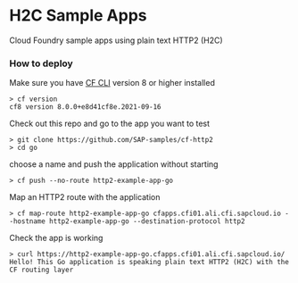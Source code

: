 # H2C Sample Apps

Cloud Foundry sample apps using plain text HTTP2 (H2C)

### How to deploy

Make sure you have [CF CLI](https://docs.cloudfoundry.org/cf-cli/install-go-cli.html) version 8 or higher installed

```shell
> cf version
cf8 version 8.0.0+e8d41cf8e.2021-09-16
```

Check out this repo and go to the app you want to test

```shell
> git clone https://github.com/SAP-samples/cf-http2
> cd go
```

choose a name and push the application without starting

```shell
> cf push --no-route http2-example-app-go
```

Map an HTTP2 route with the application

```shell
> cf map-route http2-example-app-go cfapps.cfi01.ali.cfi.sapcloud.io --hostname http2-example-app-go --destination-protocol http2
```

Check the app is working

```shell
> curl https://http2-example-app-go.cfapps.cfi01.ali.cfi.sapcloud.io/
Hello! This Go application is speaking plain text HTTP2 (H2C) with the CF routing layer
```
